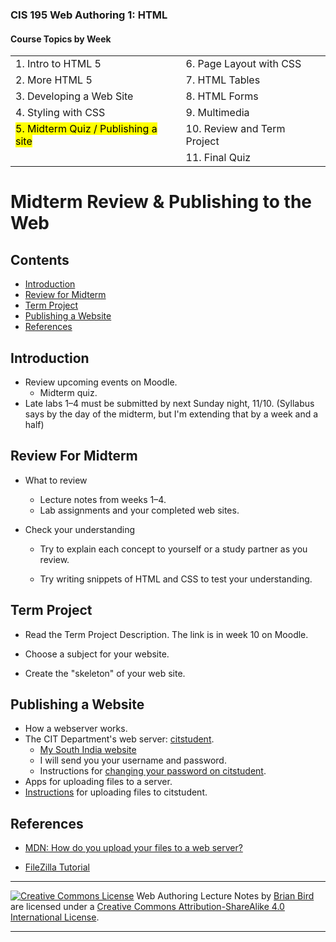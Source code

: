 ### CIS 195 Web Authoring 1: HTML

#### Course Topics by Week

|                                                  |                             |
| ------------------------------------------------ | --------------------------- |
| 1. Intro to HTML 5                               | 6. Page Layout with CSS     |
| 2. More HTML 5                                   | 7. HTML Tables              |
| 3. Developing a Web Site                         | 8. HTML Forms               |
| 4. Styling with CSS                              | 9. Multimedia               |
| <mark>5. Midterm Quiz / Publishing a site</mark> | 10. Review and Term Project |
|                                                  | 11. Final Quiz              |



# Midterm Review & Publishing to the Web

## Contents

-   [Introduction](#introduction)
-   [Review for Midterm](#review-for-midterm)
-   [Term Project](#term-project)
-   [Publishing a Website](#publishing-a-website)
-   [References](#references)



## Introduction

-   Review upcoming events on Moodle.
    -   Midterm quiz.
-   Late labs 1&ndash;4 must be submitted by next Sunday night, 11/10.
    (Syllabus says by the day of the midterm, but I'm extending that by a week and a half)



## Review For Midterm

- What to review

  - Lecture notes from weeks 1&ndash;4.
  - Lab assignments and your completed web sites.
  
- Check your understanding

  - Try to explain each concept to yourself or a study partner as you review.

  - Try writing snippets of HTML and CSS to test your understanding.

    

## Term Project

- Read the Term Project Description. The link is in week 10 on Moodle.

- Choose a subject for your website.

- Create the "skeleton" of your web site.

  

## Publishing a Website

- How a webserver works.
- The CIT Department's web server: [citstudent](http://citstudent.lanecc.edu).
  - [My South India website](http://citstudent.lanecc.edu/~brianb/southindia/)
  - I will send you your username and password.
  - Instructions for [changing your password on citstudent](../Lessons/ChangingYourPasswordOnLinux.html).
- Apps for uploading files to a server.
- [Instructions](../Lessons/UploadingWebSites.html) for uploading files to citstudent.



## References

* [MDN: How do you upload your files to a web server?](https://developer.mozilla.org/en-US/docs/Learn/Common_questions/Upload_files_to_a_web_server)

* [FileZilla Tutorial](https://wiki.filezilla-project.org/FileZilla_Client_Tutorial_(en))

  

------

[![Creative Commons License](https://i.creativecommons.org/l/by-sa/4.0/88x31.png)](http://creativecommons.org/licenses/by-sa/4.0/) Web Authoring Lecture Notes by [Brian Bird](https://profbird.dev) are licensed under a [Creative Commons Attribution-ShareAlike 4.0 International License](http://creativecommons.org/licenses/by-sa/4.0/). 

------------


